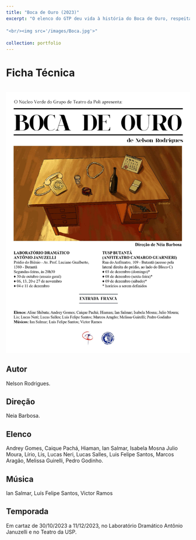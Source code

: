 ```yaml
---
title: "Boca de Ouro (2023)"
excerpt: "O elenco do GTP deu vida à história do Boca de Ouro, respeitado e temido bicheiro que domina a contravenção no bairro de Madureira, no Rio de Janeiro."

"<br/><img src='/images/Boca.jpg'>"

collection: portfolio
---
```


# Ficha Técnica

<br/><img src='/images/CartazBoca.jpg'>

## Autor
Nelson Rodrigues.

## Direção
Neia Barbosa.

## Elenco
Andrey Gomes, Caique Pachá, Hiaman, Ian Salmar, Isabela Mosna Julio Moura, Lírio, Lis, Lucas Neri, Lucas Salles, Luis Felipe Santos, Marcos Aragão, Melissa Guirelli, Pedro Godinho.

## Música
Ian Salmar, Luís Felipe Santos, Victor Ramos

## Temporada
Em cartaz de 30/10/2023 a 11/12/2023, no Laboratório Dramático Antônio Januzelli e no Teatro da USP. 

